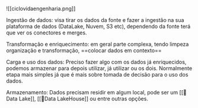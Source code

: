 
![[ciclovidaengenharia.png]]

Ingestão de dados: visa tirar os dados da fonte e fazer a ingestão na sua plataforma de dados (DataLake, Nuvem, S3 etc), dependendo da fonte terá que ver os conectores e merges.

Transformação e enriquecimento: em geral parte complexa, tendo limpeza organização e transformação, ==colocar dados em contexto== 

Carga e uso dos dados: Preciso fazer algo com os dados já enriquecidos, podemos armazenar para depois utilizar, já utilizar ou os dois. Normalmente etapa mais simples já que é mais sobre tomada de decisão para o uso dos dados.

Armazenamento: Dados precisam residir em algum local, pode ser um [[💽Data Lake]], [[💽Data LakeHouse]] ou entre outras opções.

